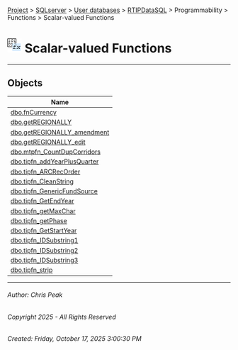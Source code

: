 #### 

[Project](../../../../../../index.md) > [SQLserver](../../../../../index.md) > [User databases](../../../../index.md) > [RTIPDataSQL](../../../index.md) > Programmability > Functions > Scalar-valued Functions

# ![Scalar-valued Functions](../../../../../../Images/Function_Scalar32.png) Scalar-valued Functions

---

## <a name="#objects"></a>Objects

| Name |
|---|
| [dbo.fnCurrency](dbo_fnCurrency.md) |
| [dbo.getREGIONALLY](dbo_getREGIONALLY.md) |
| [dbo.getREGIONALLY_amendment](dbo_getREGIONALLY_amendment.md) |
| [dbo.getREGIONALLY_edit](dbo_getREGIONALLY_edit.md) |
| [dbo.mtpfn_CountDupCorridors](dbo_mtpfn_CountDupCorridors.md) |
| [dbo.tipfn_addYearPlusQuarter](dbo_tipfn_addYearPlusQuarter.md) |
| [dbo.tipfn_ARCRecOrder](dbo_tipfn_ARCRecOrder.md) |
| [dbo.tipfn_CleanString](dbo_tipfn_CleanString.md) |
| [dbo.tipfn_GenericFundSource](dbo_tipfn_GenericFundSource.md) |
| [dbo.tipfn_GetEndYear](dbo_tipfn_GetEndYear.md) |
| [dbo.tipfn_getMaxChar](dbo_tipfn_getMaxChar.md) |
| [dbo.tipfn_getPhase](dbo_tipfn_getPhase.md) |
| [dbo.tipfn_GetStartYear](dbo_tipfn_GetStartYear.md) |
| [dbo.tipfn_IDSubstring1](dbo_tipfn_IDSubstring1.md) |
| [dbo.tipfn_IDSubstring2](dbo_tipfn_IDSubstring2.md) |
| [dbo.tipfn_IDSubstring3](dbo_tipfn_IDSubstring3.md) |
| [dbo.tipfn_strip](dbo_tipfn_strip.md) |


---

###### Author:  Chris Peak

###### Copyright 2025 - All Rights Reserved

###### Created: Friday, October 17, 2025 3:00:30 PM

